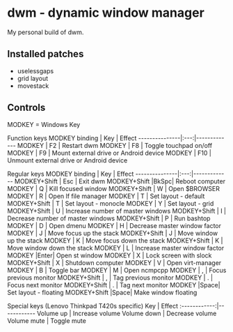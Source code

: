# dwm - dynamic window manager
My personal build of dwm.

## Installed patches
+ uselessgaps
+ grid layout
+ movestack

## Controls
MODKEY = Windows Key

Function keys
MODKEY binding | Key | Effect
---------------|:---:|-------------
MODKEY         | F2  | Restart dwm
MODKEY         | F8  | Toggle touchpad on/off
MODKEY         | F9  | Mount external drive or Android device
MODKEY         | F10 | Unmount external drive or Android device

Regular keys
MODKEY binding | Key | Effect
---------------|:---:|-------------
MODKEY+Shift   | Esc | Exit dwm
MODKEY+Shift   |BkSpc| Reboot computer
MODKEY         |  Q  | Kill focused window
MODKEY+Shift   |  W  | Open $BROWSER
MODKEY         |  R  | Open lf file manager
MODKEY         |  T  | Set layout - default
MODKEY+Shift   |  T  | Set layout - monocle
MODKEY         |  Y  | Set layout - grid
MODKEY+Shift   |  U  | Increase number of master windows
MODKEY+Shift   |  I  | Decrease number of master windows
MODKEY+Shift   |  P  | Run bashtop
MODKEY         |  D  | Open dmenu
MODKEY         |  H  | Decrease master window factor
MODKEY         |  J  | Move focus up the stack
MODKEY+Shift   |  J  | Move window up the stack
MODKEY         |  K  | Move focus down the stack
MODKEY+Shift   |  K  | Move window down the stack
MODKEY         |  L  | Increase master window factor
MODKEY         |Enter| Open st window
MODKEY         |  X  | Lock screen with slock
MODKEY+Shift   |  X  | Shutdown computer
MODKEY         |  V  | Open virt-manager
MODKEY         |  B  | Toggle bar
MODKEY         |  M  | Open ncmpcpp
MODKEY         |  ,  | Focus previous monitor
MODKEY+Shift   |  ,  | Tag previous monitor
MODKEY         |  .  | Focus next monitor
MODKEY+Shift   |  .  | Tag next monitor
MODKEY         |Space| Set layout - floating
MODKEY+Shift   |Space| Make window floating

Special keys (Lenovo Thinkpad T420s specific)
 Key          | Effect
:------------:|------------
 Volume up    | Increase volume
 Volume down  | Decrease volume
 Volume mute  | Toggle mute

